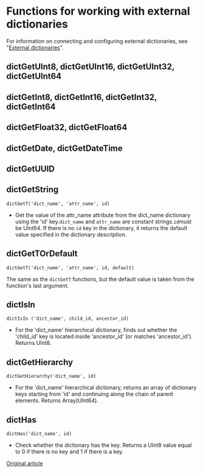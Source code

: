 <a name="ext_dict_functions"></a>

# Functions for working with external dictionaries

For information on connecting and configuring external dictionaries, see "[External dictionaries](../dicts/external_dicts.md#dicts-external_dicts)".

## dictGetUInt8, dictGetUInt16, dictGetUInt32, dictGetUInt64

## dictGetInt8, dictGetInt16, dictGetInt32, dictGetInt64

## dictGetFloat32, dictGetFloat64

## dictGetDate, dictGetDateTime

## dictGetUUID

## dictGetString

`dictGetT('dict_name', 'attr_name', id)`

- Get the value of the attr_name attribute  from the dict_name dictionary using the 'id' key.`dict_name`  and `attr_name`  are constant strings.`id`must be UInt64.
If there is no `id` key in the dictionary, it returns the default value specified in the dictionary description.

## dictGetTOrDefault

`dictGetT('dict_name', 'attr_name', id, default)`

The same as the `dictGetT` functions, but the default value is taken from the function's last argument.

## dictIsIn

`dictIsIn ('dict_name', child_id, ancestor_id)`

- For the 'dict_name' hierarchical dictionary, finds out whether the 'child_id' key is located inside 'ancestor_id' (or matches 'ancestor_id'). Returns UInt8.

## dictGetHierarchy

`dictGetHierarchy('dict_name', id)`

- For the 'dict_name' hierarchical dictionary, returns an array of dictionary keys starting from 'id' and continuing along the chain of parent elements. Returns Array(UInt64).

## dictHas

`dictHas('dict_name', id)`

- Check whether the dictionary has the key. Returns a UInt8 value equal to 0 if there is no key and 1 if there is a key.


[Original article](https://clickhouse.yandex/docs/en/query_language/functions/ext_dict_functions/) <!--hide-->
